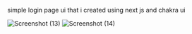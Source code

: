 simple login page ui that i created using next js and chakra ui

![Screenshot (13)](https://user-images.githubusercontent.com/113746515/227752033-e29c989c-5f02-442f-8400-c348ec9783fc.png)
![Screenshot (14)](https://user-images.githubusercontent.com/113746515/227752039-572c9734-8df0-436d-ac95-78faf51c2df0.png)
